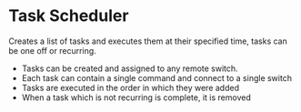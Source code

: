 # **Task Scheduler**

Creates a list of tasks and executes them at their specified time, tasks can be one off or recurring.

- Tasks can be created and assigned to any remote switch.
- Each task can contain a single command and connect to a single switch
- Tasks are executed in the order in which they were added
- When a task which is not recurring is complete, it is removed

